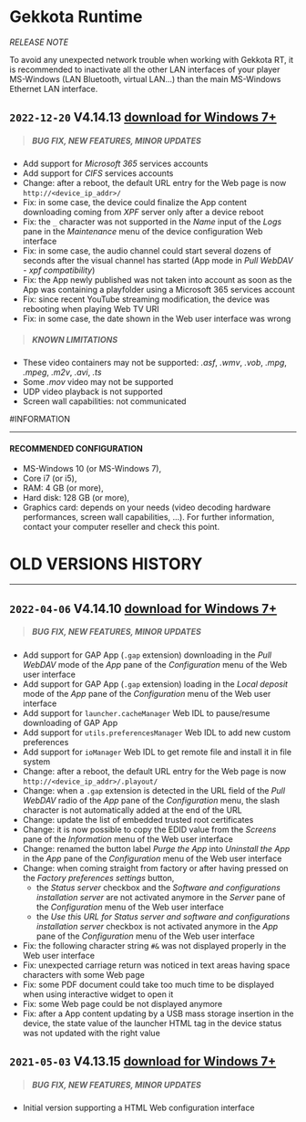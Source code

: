 # Gekkota Runtime
*RELEASE NOTE*

To avoid any unexpected network trouble when working with Gekkota RT, it is recommended to inactivate all the other LAN interfaces of your player MS-Windows (LAN Bluetooth, virtual LAN...) than the main MS-Windows Ethernet LAN interface.

## `2022-12-20` V4.14.13 [download for Windows 7+](https://github.com/Qeedji/archives/blob/master/downloads/gekkota-rt/gekkota_rt-nt_ia32-setup-4.14.13.exe)
>##### **BUG FIX, NEW FEATURES, MINOR UPDATES**
- Add support for *Microsoft 365* services accounts
- Add support for *CIFS* services accounts
- Change: after a reboot, the default URL entry for the Web page is now `http://<device_ip_addr>/`
- Fix: in some case, the device could finalize the App content downloading coming from *XPF* server only after a device reboot
- Fix: the `_` character was not supported in the *Name* input of the *Logs* pane in the *Maintenance* menu of the device configuration Web interface
- Fix: in some case, the audio channel could start several dozens of seconds after the visual channel has started (App mode in *Pull WebDAV - xpf compatibility*)
- Fix: the App newly published was not taken into account as soon as the App was containing a playfolder using a Microsoft 365 services account
- Fix: since recent YouTube streaming modification, the device was rebooting when playing Web TV URI
- Fix: in some case, the date shown in the Web user interface was wrong

>##### **KNOWN LIMITATIONS**
- These video containers may not be supported: *.asf*, *.wmv*, *.vob*, *.mpg*, *.mpeg*, *.m2v*, *.avi*, *.ts*
- Some *.mov* video may not be supported
- UDP video playback is not supported
- Screen wall capabilities: not communicated

#INFORMATION
***********************************************************************

#### **RECOMMENDED CONFIGURATION**
- MS-Windows 10 (or MS-Windows 7),
- Core i7 (or i5),
- RAM: 4 GB (or more),
- Hard disk: 128 GB (or more),
- Graphics card: depends on your needs (video decoding hardware performances, screen wall capabilities, ...). For further information, contact your computer reseller and check this point.

# OLD VERSIONS HISTORY
*********************************************************************************************************

## `2022-04-06` V4.14.10 [download for Windows 7+](https://github.com/Qeedji/archives/blob/master/downloads/gekkota-rt/gekkota_rt-nt_ia32-setup-4.14.10.exe)
>##### **BUG FIX, NEW FEATURES, MINOR UPDATES**
- Add support for GAP App (`.gap` extension) downloading in the *Pull WebDAV* mode of the *App* pane of the *Configuration* menu of the Web user interface
- Add support for GAP App (`.gap` extension) loading in the *Local deposit* mode of the *App* pane of the *Configuration* menu of the Web user interface
- Add support for `launcher.cacheManager` Web IDL to pause/resume downloading of GAP App
- Add support for `utils.preferencesManager` Web IDL to add new custom preferences
- Add support for `ioManager` Web IDL to get remote file and install it in file system
- Change: after a reboot, the default URL entry for the Web page is now `http://<device_ip_addr>/.playout/`
- Change: when a `.gap` extension is detected in the URL field of the *Pull WebDAV* radio of the *App* pane of the *Configuration* menu, the slash character is not automatically added at the end of the URL
- Change: update the list of embedded trusted root certificates
- Change: it is now possible to copy the EDID value from the *Screens* pane of the *Information* menu of the Web user interface
- Change: renamed the button label *Purge the App* into *Uninstall the App* in the *App* pane of the *Configuration* menu of the Web user interface
- Change: when coming straight from factory or after having pressed on the *Factory preferences settings* button,
	- the *Status server* checkbox and the *Software and configurations installation server* are not activated anymore in the *Server* pane of the *Configuration* menu of the Web user interface
	- the *Use this URL for Status server and software and configurations installation server* checkbox is not activated anymore in the *App* pane of the *Configuration* menu of the Web user interface
- Fix: the following character string `#&` was not displayed properly in the Web user interface
- Fix: unexpected carriage return was noticed in text areas having space characters with some Web page
- Fix: some PDF document could take too much time to be displayed when using interactive widget to open it
- Fix: some Web page could be not displayed anymore
- Fix: after a App content updating by a USB mass storage insertion in the device, the state value of the launcher HTML tag in the device status was not updated with the right value

## `2021-05-03` V4.13.15 [download for Windows 7+](https://github.com/Qeedji/archives/blob/master/downloads/gekkota-rt/gekkota_rt-nt_ia32-setup-4.13.15.exe)
>##### **BUG FIX, NEW FEATURES, MINOR UPDATES**
- Initial version supporting a HTML Web configuration interface
